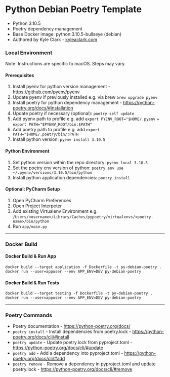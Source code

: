 # Python Debian Poetry Template

- Python 3.10.5
- Poetry dependency management  
- Base Docker image: python:3.10.5-bullseye (debian)
- Authored by Kyle Clark - [kyleaclark.com](https://kyleaclark.com)

### Local Environment

Note: Instructions are specific to macOS. Steps may vary.

#### Prerequisites

1. Install pyenv for python version management - https://github.com/pyenv/pyenv
2. Update pyenv if previously installed e.g. via brew `brew upgrade pyenv`
3. Install poetry for python dependency management - https://python-poetry.org/docs/#installation
4. Update poetry if necessary (optional): `poetry self update`
4. Add pyenv path to profile e.g. add `export PYENV_ROOT="$HOME/.pyenv` + `export PATH="$PYENV_ROOT/bin:$PATH"`
5. Add poetry path to profile e.g. add `export PATH="$HOME/.poetry/bin/:PATH`
6. Install python version: `pyenv install 3.10.5`

#### Python Environment

1. Set python version within the repo directory: `pyenv local 3.10.5`
2. Set the poetry env version of python: `poetry env use ~/.pyenv/versions/3.10.5/bin/python`
3. Install python application dependencies: `poetry install`

#### Optional: PyCharm Setup

1. Open PyCharm Preferences
2. Open Project Interpeter
3. Add existing Virtualenv Environment e.g. `/Users/<username>/Library/Caches/pypoetry/virtualenvs/<poetry-name>/bin/python`
4. Run `app/main.py`

___

### Docker Build

#### Docker Build & Run App

```
docker build --target application -f Dockerfile -t py-debian-poetry .
docker run --user=appuser --env APP_ENV=DEV py-debian-poetry
```

#### Docker Build & Run Tests

```
docker build --target testing -f Dockerfile -t py-debian-poetry .
docker run --user=appuser --env APP_ENV=DEV py-debian-poetry
```

___

### Poetry Commands

- Poetry documentation - https://python-poetry.org/docs/
- `poetry install` - Install dependencies from poetry.lock - https://python-poetry.org/docs/cli/#install
- `poetry update` - Update poetry.lock from pyproject.toml - https://python-poetry.org/docs/cli/#update
- `poetry add` - Add a dependency into pyproject.toml - https://python-poetry.org/docs/cli/#add
- `poetry remove` - Remove a dependency in pyproject.toml and update poetry.lock - https://python-poetry.org/docs/cli/#remove
